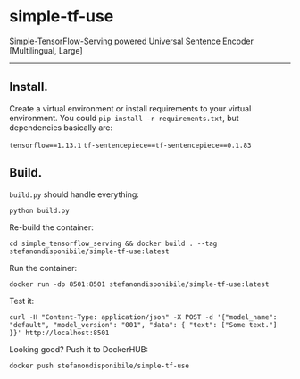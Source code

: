 # simple-tf-use
[Simple-TensorFlow-Serving powered Universal Sentence Encoder](https://github.com/tobegit3hub/simple_tensorflow_serving) [Multilingual, Large]

---

## Install.
Create a virtual environment or install requirements to your virtual environment.
You could `pip install -r requirements.txt`, but dependencies basically are:

`tensorflow==1.13.1`
`tf-sentencepiece==tf-sentencepiece==0.1.83`

## Build.
`build.py` should handle everything:

```
python build.py
```

Re-build the container:
```
cd simple_tensorflow_serving && docker build . --tag stefanondisponibile/simple-tf-use:latest
```

Run the container: 
```
docker run -dp 8501:8501 stefanondisponibile/simple-tf-use:latest
```

Test it: 
```
curl -H "Content-Type: application/json" -X POST -d '{"model_name": "default", "model_version": "001", "data": { "text": ["Some text."] }}' http://localhost:8501
```

Looking good? Push it to DockerHUB: 
```
docker push stefanondisponibile/simple-tf-use
```
